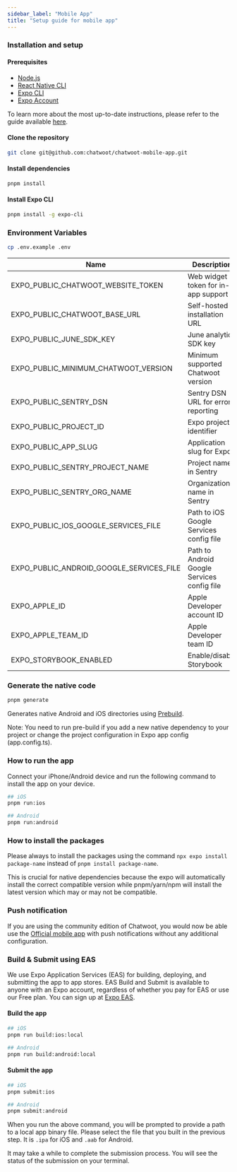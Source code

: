 ```yaml
---
sidebar_label: "Mobile App"
title: "Setup guide for mobile app"
---
```



### Installation and setup

#### Prerequisites

- [Node.js](https://nodejs.org/en/download/)
- [React Native CLI](https://reactnative.dev/docs/environment-setup)
- [Expo CLI](https://docs.expo.dev/get-started/installation/)
- [Expo Account](https://expo.dev/signup)

To learn more about the most up-to-date instructions, please refer to the guide available [here](https://reactnative.dev/docs/environment-setup?guide=native).

#### Clone the repository

```bash
git clone git@github.com:chatwoot/chatwoot-mobile-app.git
```

#### Install dependencies

```bash
pnpm install
```

#### Install Expo CLI

```bash
pnpm install -g expo-cli
```

### Environment Variables

```bash
cp .env.example .env
```

| Name                                     | Description                                 | Default Value            | Required |
| ---------------------------------------- | ------------------------------------------- | ------------------------ | -------- |
| EXPO_PUBLIC_CHATWOOT_WEBSITE_TOKEN       | Web widget token for in-app support         | -                        | No       |
| EXPO_PUBLIC_CHATWOOT_BASE_URL            | Self-hosted installation URL                | https://app.chatwoot.com | Yes      |
| EXPO_PUBLIC_JUNE_SDK_KEY                 | June analytics SDK key                      | -                        | No       |
| EXPO_PUBLIC_MINIMUM_CHATWOOT_VERSION     | Minimum supported Chatwoot version          | -                        | Yes      |
| EXPO_PUBLIC_SENTRY_DSN                   | Sentry DSN URL for error reporting          | -                        | No       |
| EXPO_PUBLIC_PROJECT_ID                   | Expo project identifier                     | -                        | Yes      |
| EXPO_PUBLIC_APP_SLUG                     | Application slug for Expo                   | -                        | Yes      |
| EXPO_PUBLIC_SENTRY_PROJECT_NAME          | Project name in Sentry                      | -                        | No       |
| EXPO_PUBLIC_SENTRY_ORG_NAME              | Organization name in Sentry                 | -                        | No       |
| EXPO_PUBLIC_IOS_GOOGLE_SERVICES_FILE     | Path to iOS Google Services config file     | -                        | No       |
| EXPO_PUBLIC_ANDROID_GOOGLE_SERVICES_FILE | Path to Android Google Services config file | -                        | No       |
| EXPO_APPLE_ID                            | Apple Developer account ID                  | -                        | No       |
| EXPO_APPLE_TEAM_ID                       | Apple Developer team ID                     | -                        | No       |
| EXPO_STORYBOOK_ENABLED                   | Enable/disable Storybook                    | false                    | No       |

### Generate the native code

```bash
pnpm generate
```

Generates native Android and iOS directories using [Prebuild](https://docs.expo.dev/workflow/continuous-native-generation/).

Note: You need to run pre-build if you add a new native dependency to your project or change the project configuration in Expo app config (app.config.ts).

### How to run the app

Connect your iPhone/Android device and run the following command to install the app on your device.

```bash
## iOS
pnpm run:ios

## Android
pnpm run:android
```

### How to install the packages

Please always to install the packages using the command `npx expo install package-name` instead of `pnpm install package-name`.

This is crucial for native dependencies because the expo will automatically install the correct compatible version while pnpm/yarn/npm will install the latest version which may or may not be compatible.

### Push notification

If you are using the community edition of Chatwoot, you would now be able use the [Official mobile app](https://www.chatwoot.com/mobile-apps) with push notifications without any additional configuration.


### Build & Submit using EAS

We use Expo Application Services (EAS) for building, deploying, and submitting the app to app stores. EAS Build and Submit is available to anyone with an Expo account, regardless of whether you pay for EAS or use our Free plan. You can sign up at [Expo EAS](https://expo.dev/eas).

#### Build the app

```bash
## iOS
pnpm run build:ios:local

## Android
pnpm run build:android:local
```


#### Submit the app

```bash
## iOS
pnpm submit:ios

## Android
pnpm submit:android
```


When you run the above command, you will be prompted to provide a path to a local app binary file. Please select the file that you built in the previous step. It is `.ipa` for iOS and `.aab` for Android.

It may take a while to complete the submission process. You will see the status of the submission on your terminal.